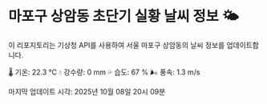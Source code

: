 
# 마포구 상암동 초단기 실황 날씨 정보 🌤️

이 리포지토리는 기상청 API를 사용하여 서울 마포구 상암동의 날씨 정보를 업데이트합니다. 

🌡️ 기온: 22.3 ℃
💧 강수량: 0 mm
💦 습도: 67 %
🌬️ 풍속: 1.3 m/s

마지막 업데이트 시각: 2025년 10월 08일 20시 09분    
